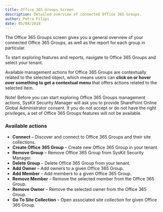 ```yaml
---
title: Office 365 Groups Screen
description: Detailed overview of connected Office 365 Groups.
author: Petra Filipi
date: 05/04/2018
---
```

The Office 365 Groups screen gives you a general overview of your connected Office 365 Groups, as well as the report for each group in particular.

To start exploring features and reports, navigate to Office 365 Groups and select your tenant.

Available management actions for Office 365 Groups are contextually related to the selected object, which means users can __click on or hover over something to get a contextual menu__ that offers actions related to the selected item.

Note! Before you can start exploring Office 365 Groups management actions, SysKit Security Manager will ask you to provide SharePoint Online Global Administrator consent. If you do not accept or do not have the right privileges, a set of Office 365 Groups features will not be available.

### Available actions 
* __Connect__ – Discover and connect to Office 365 Groups and their site collections.
* __Create Office 365 Group__ – Create new Office 365 Group in your tenant.
* __Remove Group__ – Remove Office 365 Group from SysKit Security Manager.
* __Delete Group__ – Delete Office 365 Group from your tenant.
* __Add Owner__ – Add owners to a given Office 365 Group.
* __Add Member__ – Add members to a given Office 365 Group.
* __Remove Member__ – Remove the selected member from the Office 365 Group.
* __Remove Owner__ – Remove the selected owner from the Office 365 Group.
* __Go To Site Collection__ – Open associated site collection for given Office 365 Group.
